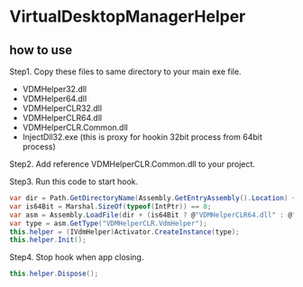 VirtualDesktopManagerHelper
====

how to use
----
Step1. Copy these files to same directory to your main exe file.

- VDMHelper32.dll
- VDMHelper64.dll
- VDMHelperCLR32.dll
- VDMHelperCLR64.dll
- VDMHelperCLR.Common.dll
- InjectDll32.exe (this is proxy for hookin 32bit process from 64bit process)

Step2. Add reference VDMHelperCLR.Common.dll to your project.

Step3. Run this code to start hook.
```cs
var dir = Path.GetDirectoryName(Assembly.GetEntryAssembly().Location) + "\\";
var is64Bit = Marshal.SizeOf(typeof(IntPtr)) == 8;
var asm = Assembly.LoadFile(dir + (is64Bit ? @"VDMHelperCLR64.dll" : @"VDMHelperCLR32.dll"));
var type = asm.GetType("VDMHelperCLR.VdmHelper");
this.helper = (IVdmHelper)Activator.CreateInstance(type);
this.helper.Init();
```

Step4. Stop hook when app closing.
```cs
this.helper.Dispose();
```